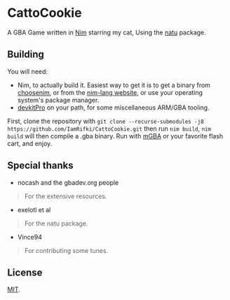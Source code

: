 # CattoCookie
A GBA Game written in [Nim](https://nim-lang.org/) starring my cat, Using the [natu](https://github.com/exelotl/natu/) package.

## Building
You will need:
- Nim, to actually build it. Easiest way to get it is to get a binary from [choosenim](https://github.com/dom96/choosenim), or from the [nim-lang website](https://nim-lang.org/install.html), or use your operating system's package manager.
- [devkitPro](https://devkitpro.org/wiki/Getting_Started) on your path, for some miscellaneous ARM/GBA tooling.

First, clone the repository with `git clone --recurse-submodules -j8 https://github.com/IamRifki/CattoCookie.git` then run `nim build`, `nim build` will then compile a .gba binary. Run with [mGBA](https://mgba.io/) or your favorite flash cart, and enjoy.

## Special thanks
- nocash and the gbadev.org people
> For the extensive resources.

- exelotl et al
> For the natu package.

- Vince94
> For contributing some tunes.

## License
[MIT](./LICENSE.md).